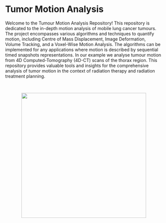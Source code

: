 # Tumor Motion Analysis
Welcome to the Tumour Motion Analysis Repository! This repository is dedicated to the in-depth motion analysis of mobile lung cancer tumours. The project encompasses various algorithms and techniques to quantify motion, including Centre of Mass Displacement, Image Deformation, Volume Tracking, and a Voxel-Wise Motion Analysis. The algorithms can be implemented for any applications where motion is described by sequential timed snapshots representations. In our example we analyse tumour motion from 4D Computed-Tomography (4D-CT) scans of the thorax region. This repository provides valuable tools and insights for the comprehensive analysis of tumor motion in the context of radiation therapy and radiation treatment planning.

</br>
<p align="center">
  <img height = 400 src="https://github.com/FotiouK/Motion_Analysis_Python_code/assets/108896534/bf3cb2ae-d1c0-4f3d-b9e0-37ddf711553c">
</p>


